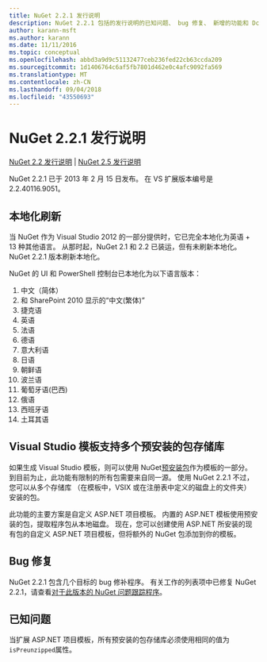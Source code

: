 ```yaml
---
title: NuGet 2.2.1 发行说明
description: NuGet 2.2.1 包括的发行说明的已知问题、 bug 修复、 新增的功能和 Dcr。
author: karann-msft
ms.author: karann
ms.date: 11/11/2016
ms.topic: conceptual
ms.openlocfilehash: abbd3a9d9c51132477ceb236fed22cb63ccda209
ms.sourcegitcommit: 1d1406764c6af5fb7801d462e0c4afc9092fa569
ms.translationtype: MT
ms.contentlocale: zh-CN
ms.lasthandoff: 09/04/2018
ms.locfileid: "43550693"
---
```

# <a name="nuget-221-release-notes"></a>NuGet 2.2.1 发行说明

[NuGet 2.2 发行说明](../release-notes/nuget-2.2.md) | [NuGet 2.5 发行说明](../release-notes/nuget-2.5.md)

NuGet 2.2.1 已于 2013 年 2 月 15 日发布。  在 VS 扩展版本编号是 2.2.40116.9051。

## <a name="localization-refresh"></a>本地化刷新
当 NuGet 作为 Visual Studio 2012 的一部分提供时，它已完全本地化为英语 + 13 种其他语言。  从那时起，NuGet 2.1 和 2.2 已装运，但有未刷新本地化。  NuGet 2.2.1 版本刷新本地化。

NuGet 的 UI 和 PowerShell 控制台已本地化为以下语言版本：

1. 中文（简体）
1. 和 SharePoint 2010 显示的“中文(繁体)”
1. 捷克语
1. 英语
1. 法语
1. 德语
1. 意大利语
1. 日语
1. 朝鲜语
1. 波兰语
1. 葡萄牙语(巴西)
1. 俄语
1. 西班牙语
1. 土耳其语

## <a name="visual-studio-templates-support-multiple-preinstalled-package-repositories"></a>Visual Studio 模板支持多个预安装的包存储库
如果生成 Visual Studio 模板，则可以使用 NuGet[预安装包](../visual-studio-extensibility/visual-studio-templates.md)作为模板的一部分。  到目前为止，此功能有限制的所有包需要来自同一源。  使用 NuGet 2.2.1 不过，您可以从多个存储库 （在模板中，VSIX 或在注册表中定义的磁盘上的文件夹） 安装的包。

此功能的主要方案是自定义 ASP.NET 项目模板。  内置的 ASP.NET 模板使用预安装的包，提取程序包从本地磁盘。  现在，您可以创建使用 ASP.NET 所安装的现有包的自定义 ASP.NET 项目模板，但将额外的 NuGet 包添加到你的模板。

## <a name="bug-fixes"></a>Bug 修复
NuGet 2.2.1 包含几个目标的 bug 修补程序。 有关工作的列表项中已修复 NuGet 2.2.1，请查看[对于此版本的 NuGet 问题跟踪程序](http://nuget.codeplex.com/workitem/list/advanced?keyword=&status=Closed&type=All&priority=All&release=NuGet%202.2.1&assignedTo=All&component=All&sortField=LastUpdatedDate&sortDirection=Descending&page=0)。


## <a name="known-issues"></a>已知问题

当扩展 ASP.NET 项目模板，所有预安装的包存储库必须使用相同的值为`isPreunzipped`属性。
